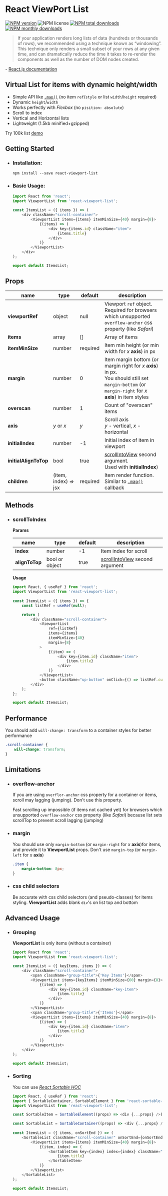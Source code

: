 # React ViewPort List

[![NPM version](https://img.shields.io/npm/v/react-viewport-list.svg?style=flat)](https://www.npmjs.com/package/react-viewport-list)
![NPM license](https://img.shields.io/npm/l/react-viewport-list.svg?style=flat)
[![NPM total downloads](https://img.shields.io/npm/dt/react-viewport-list.svg?style=flat)](https://npmcharts.com/compare/react-viewport-list?minimal=true)
[![NPM monthly downloads](https://img.shields.io/npm/dm/react-viewport-list.svg?style=flat)](https://npmcharts.com/compare/react-viewport-list?minimal=true)

>If your application renders long lists of data (hundreds or thousands of rows), we recommended using a technique known as “windowing”. This technique only renders a small subset of your rows at any given time, and can dramatically reduce the time it takes to re-render the components as well as the number of DOM nodes created. 
 
\- [React.js documentation](https://reactjs.org/docs/optimizing-performance.html#virtualize-long-lists)

## Virtual List for items with dynamic height/width

- Simple API like [`.map()`](https://developer.mozilla.org/en-US/docs/Web/JavaScript/Reference/Global_Objects/Array/map) (no item `ref`/`style` or list `width`/`height` required)
- Dynamic `height`/`width`
- Works perfectly with _Flexbox_ (no `pisition: absolute`)
- Scroll to index
- Vertical and Horizontal lists
- Lightweight (1.5kb minified+gzipped)

Try 100k list [demo](https://codesandbox.io/s/react-viewport-list-xw2rt)

## Getting Started

- ### Installation:

    ```shell script
    npm install --save react-viewport-list
    ```

- ### Basic Usage:

    ```javascript
    import React from 'react';
    import ViewportList from 'react-viewport-list';
     
    const ItemsList = ({ items }) => (
        <div className="scroll-container">
            <ViewportList items={items} itemMinSize={40} margin={8}>
                {(items) => (
                    <div key={items.id} className="item">
                        {items.title}
                    </div>
                )}
            </ViewportList>
        </div>
    );
    
    export default ItemsList;
    ```

## Props

name                 |type                |default |description
---------------------|--------------------|--------|---------------------------------------------------------------------------------------------------------------------------------
**viewportRef**      |object              |null    |Viewport `ref` object.<br>Required for browsers which unsupported `overflow-anchor` css property (like _Safari_)
**items**            |array               |[]      |Array of items
**itemMinSize**      |number              |required|Item min height (or min width for _x_ **axis**) in px
**margin**           |number              |0       |Item margin bottom (or margin right for _x_ **axis**) in px.<br>You should still set `margin-bottom` (or `margin-right` for _x_ **axis**) in item styles
**overscan**         |number              |1       |Count of "overscan" items
**axis**             |_y_ or _x_          |_y_     |Scroll axis<br>_y_ - vertical, _x_ - horizontal
**initialIndex**     |number              |-1      |Initial index of item in viewport
**initialAlignToTop**|bool                |true    |[scrollIntoView](https://developer.mozilla.org/en-US/docs/Web/API/Element/scrollIntoView) second argument.<br>Used with **initialIndex**)
**children**         |(item, index) => jsx|required|Item render function.<br>Similar to [`.map()`](https://developer.mozilla.org/en-US/docs/Web/JavaScript/Reference/Global_Objects/Array/map) callback

## Methods

- ### scrollToIndex

    **Params**
    
    name          |type          |default|description
    --------------|--------------|-------|-----------------------------------------------------------------------------------------------
    **index**     |number        |-1     |Item index for scroll
    **alignToTop**|bool or object|true   |[scrollIntoView](https://developer.mozilla.org/en-US/docs/Web/API/Element/scrollIntoView) second argument
    
    **Usage**
    
    ```javascript
    import React, { useRef } from 'react';
    import ViewportList from 'react-viewport-list';
     
    const ItemsList = ({ items }) => {
        const listRef = useRef(null);
    
        return (
            <div className="scroll-container">
                <ViewportList
                    ref={listRef}
                    items={items}
                    itemMinSize={40}
                    margin={8}
                >
                    {(item) => (
                        <div key={item.id} className="item">
                            {item.title}
                        </div>
                    )}
                </ViewportList>
                <button className="up-button" onClick={() => listRef.current.scrollToIndex(0)} />
            </div>
        );
    };
    
    export default ItemsList;
    ```

## Performance

You should add `will-change: transform` to a container styles for better performance

```css
.scroll-container {
    will-change: transform;
}
```

## Limitations

- ### overflow-anchor

    If you are using `overflor-anchor` css property for a container or items, scroll may lagging (jumping). Don't use this property.
    
    Fast scrolling up impossible (if items not cached yet) for browsers which unsupported `overflow-anchor` css property (like _Safari_) because list sets scrollTop to prevent scroll lagging (jumping)

- ### margin

    You should use only `margin-bottom` (or `margin-right` for _x_ **axis**)for items, and provide it to **ViewportList** props. Don't use `margin-top` (or `margin-left` for _x_ **axis**)
 
    ```css
    .item {
        margin-bottom: 8px;
    }    
    ```

- ### css child selectors

    Be accurate with css child selectors (and pseudo-classes) for items styling. **ViewportList** adds blank `div`'s on list top and bottom

## Advanced Usage

- ### Grouping

    **ViewportList** is only items (without a container)
    
    ```javascript
    import React from 'react';
    import ViewportList from 'react-viewport-list';
    
    const ItemsList = ({ keyItems, items }) => (
        <div className="scroll-container">
            <span className="group-title">{'Key Items'}</span>
            <ViewportList items={keyItems} itemMinSize={60} margin={8}>
                {(item) => (
                    <div key={item.id} className="key-item">
                        {item.title}
                    </div>
                )}
            </ViewportList>
            <span className="group-title">{'Items'}</span>
            <ViewportList items={items} itemMinSize={40} margin={8}>
                {(item) => (
                    <div key={item.id} className="item">
                        {item.title}
                    </div>
                )}
            </ViewportList>
        </div>
    );
    
    export default ItemsList;
    ```

- ### Sorting

    You can use _[React Sortable HOC](https://github.com/clauderic/react-sortable-hoc)_
    
    ```javascript
    import React, { useRef } from 'react';
    import { SortableContainer, SortableElement } from 'react-sortable-hoc';
    import ViewportList from 'react-viewport-list';
    
    const SortableItem = SortableElement((props) => <div {...props} />);
    
    const SortableList = SortableContainer((props) => <div {...props} />);
     
    const ItemsList = ({ items, onSortEnd }) => (
        <SortableList className="scroll-container" onSortEnd={onSortEnd}>
            <ViewportList items={items} itemMinSize={40} margin={8}>
                {(item, index) => (
                    <SortableItem key={index} index={index} className="item">
                        {item.title}
                    </SortableItem>
                )}
            </ViewportList>
        </SortableList>
    );
    
    export default ItemsList;
    ```
  